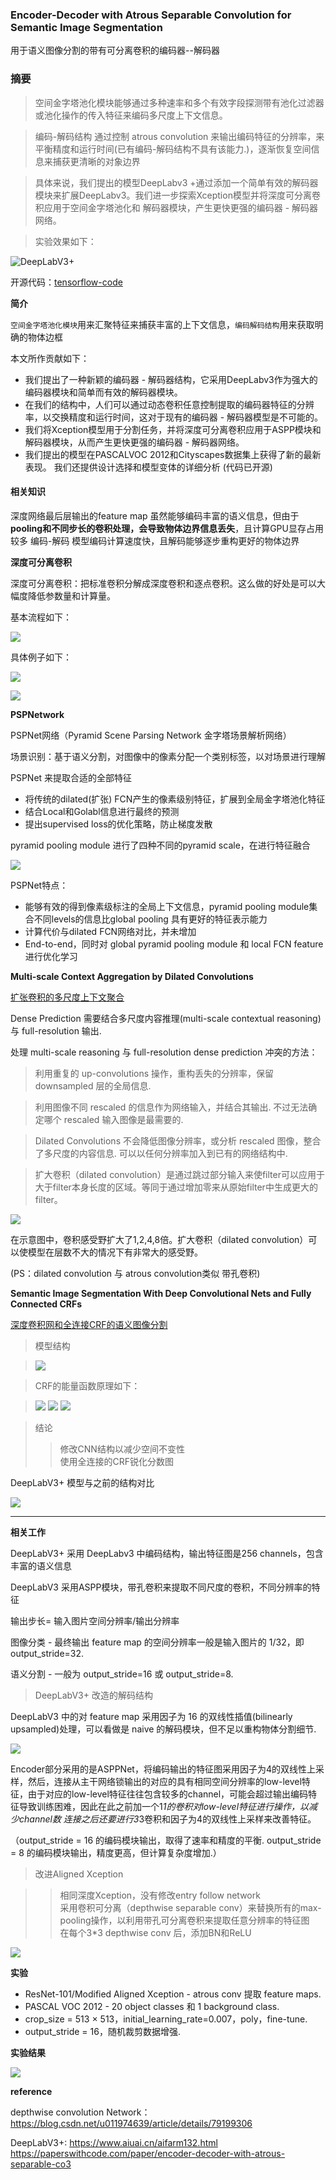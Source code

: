 ### Encoder-Decoder with Atrous Separable Convolution for Semantic Image Segmentation

用于语义图像分割的带有可分离卷积的编码器--解码器



### 摘要

> 空间金字塔池化模块能够通过多种速率和多个有效字段探测带有池化过滤器或池化操作的传入特征来编码多尺度上下文信息。

> 编码-解码结构 通过控制 atrous convolution 来输出编码特征的分辨率，来平衡精度和运行时间(已有编码-解码结构不具有该能力.)，逐渐恢复空间信息来捕获更清晰的对象边界

> 具体来说，我们提出的模型DeepLabv3 +通过添加一个简单有效的解码器模块来扩展DeepLabv3。我们进一步探索Xception模型并将深度可分离卷积应用于空间金字塔池化和 解码器模块，产生更快更强的编码器 - 解码器网络。

> 实验效果如下：

![DeepLabV3+](img/DeepLabV3+_1.png)

开源代码：[tensorflow-code](https://github.com/tensorflow/models/tree/master/research/deeplab)


**简介**

`空间金字塔池化模块`用来汇聚特征来捕获丰富的上下文信息，`编码解码结构`用来获取明确的物体边框

本文所作贡献如下：
- 我们提出了一种新颖的编码器 - 解码器结构，它采用DeepLabv3作为强大的编码器模块和简单而有效的解码器模块。
- 在我们的结构中，人们可以通过动态卷积任意控制提取的编码器特征的分辨率，以交换精度和运行时间，这对于现有的编码器 - 解码器模型是不可能的。
- 我们将Xception模型用于分割任务，并将深度可分离卷积应用于ASPP模块和解码器模块，从而产生更快更强的编码器 - 解码器网络。
- 我们提出的模型在PASCALVOC 2012和Cityscapes数据集上获得了新的最新表现。 我们还提供设计选择和模型变体的详细分析 (代码已开源)


#### 相关知识

深度网络最后层输出的feature map 虽然能够编码丰富的语义信息，但由于**pooling和不同步长的卷积处理，会导致物体边界信息丢失**，且计算GPU显存占用较多
编码-解码 模型编码计算速度快，且解码能够逐步重构更好的物体边界

**深度可分离卷积**

深度可分离卷积：把标准卷积分解成深度卷积和逐点卷积。这么做的好处是可以大幅度降低参数量和计算量。

基本流程如下：

![](img/depthwise-conv_1.png)

具体例子如下：

![](img/depthwise-conv_2.png)

![](img/depthwise-conv_3.png)



**PSPNetwork**

PSPNet网络（Pyramid Scene Parsing Network   金字塔场景解析网络）

场景识别：基于语义分割，对图像中的像素分配一个类别标签，以对场景进行理解

PSPNet 来提取合适的全部特征

- 将传统的dilated(扩张) FCN产生的像素级别特征，扩展到全局金字塔池化特征
- 结合Local和Golabl信息进行最终的预测
- 提出supervised loss的优化策略，防止梯度发散

pyramid pooling module 进行了四种不同的pyramid scale，在进行特征融合

![](img/PSPNet.png)


PSPNet特点：

- 能够有效的得到像素级标注的全局上下文信息，pyramid pooling module集合不同levels的信息比global pooling 具有更好的特征表示能力
- 计算代价与dilated FCN网络对比，并未增加
- End-to-end，同时对 global pyramid pooling module 和 local FCN feature 进行优化学习


**Multi-scale Context Aggregation by Dilated Convolutions**

[扩张卷积的多尺度上下文聚合](https://arxiv.org/pdf/1511.07122.pdf)

Dense Prediction 需要结合多尺度内容推理(multi-scale contextual reasoning)与 full-resolution 输出.

处理 multi-scale reasoning 与 full-resolution dense prediction 冲突的方法：

> 利用重复的 up-convolutions 操作，重构丢失的分辨率，保留downsampled 层的全局信息.

> 利用图像不同 rescaled 的信息作为网络输入，并结合其输出. 不过无法确定哪个 rescaled 输入图像是最需要的.

>Dilated Convolutions 不会降低图像分辨率，或分析 rescaled 图像，整合了多尺度的内容信息. 可以以任何分辨率加入到已有的网络结构中.

> 扩大卷积（dilated convolution）是通过跳过部分输入来使filter可以应用于大于filter本身长度的区域。等同于通过增加零来从原始filter中生成更大的filter。

![](img/dilated-convolution.png)

在示意图中，卷积感受野扩大了1,2,4,8倍。扩大卷积（dilated convolution）可以使模型在层数不大的情况下有非常大的感受野。

(PS：dilated convolution 与 atrous convolution类似  带孔卷积)


**Semantic Image Segmentation With Deep Convolutional Nets and Fully Connected CRFs**

[深度卷积网和全连接CRF的语义图像分割](http://www.aiuai.cn/aifarm133.html)

> 模型结构

> ![](img/CRF-1.png)


> CRF的能量函数原理如下：

> ![](img/CRF-2.png)
> ![](img/CRF-3.png)
> ![](img/CRF-4.png)

>  结论
>> 修改CNN结构以减少空间不变性<br>
>> 使用全连接的CRF锐化分数图


DeepLabV3+ 模型与之前的结构对比

![](img/DeepLabV3+_2.png)

----

**相关工作**

DeepLabV3+ 采用 DeepLabv3 中编码结构，输出特征图是256 channels，包含丰富的语义信息

DeepLabV3 采用ASPP模块，带孔卷积来提取不同尺度的卷积，不同分辨率的特征

输出步长= 输入图片空间分辨率/输出分辨率

图像分类 - 最终输出 feature map 的空间分辨率一般是输入图片的 1/32，即 output_stride=32.

语义分割 - 一般为 output_stride=16 或 output_stride=8.


> DeepLabV3+ 改造的解码结构

DeepLabV3 中的对 feature map 采用因子为 16 的双线性插值(bilinearly upsampled)处理，可以看做是 naive 的解码模块，但不足以重构物体分割细节.

![](img/DeepLabV3+_3.png)

Encoder部分采用的是ASPPNet，将编码输出的特征图采用因子为4的双线性上采样，然后，连接从主干网络锁输出的对应的具有相同空间分辨率的low-level特征，由于对应的low-level特征往往包含较多的channel，可能会超过输出编码特征导致训练困难，因此在此之前加一个1*1的卷积对low-level特征进行操作，以减少channel数
连接之后还要进行3*3卷积和因子为4的双线性上采样来改善特征。

（output_stride = 16 的编码模块输出，取得了速率和精度的平衡.
output_stride = 8 的编码模块输出，精度更高，但计算复杂度增加.）


> 改进Aligned Xception

>> 相同深度Xception，没有修改entry follow network<br>
>> 采用卷积可分离（depthwise separable conv）来替换所有的max-pooling操作，以利用带孔可分离卷积来提取任意分辨率的特征图<br>
>> 在每个3*3 depthwise conv 后，添加BN和ReLU

![](img/DeepLabV3+_4.png)


**实验**

- ResNet-101/Modified Aligned Xception - atrous conv 提取 feature maps.
- PASCAL VOC 2012 - 20 object classes 和 1 background class.
- crop_size = 513 × 513，initial_learning_rate=0.007，poly，fine-tune.
- output_stride = 16，随机裁剪数据增强.

**实验结果**

![](img/DeepLabV3+_5.png)


**reference**

depthwise convolution Network：https://blog.csdn.net/u011974639/article/details/79199306

DeepLabV3+: https://www.aiuai.cn/aifarm132.html <br>
          https://paperswithcode.com/paper/encoder-decoder-with-atrous-separable-co3
